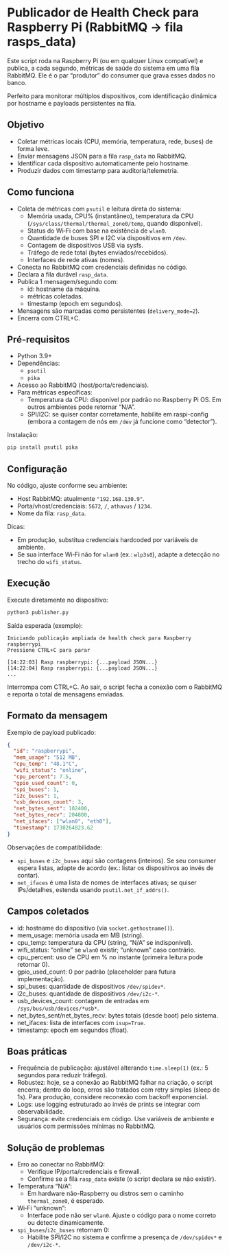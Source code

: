 # Publicador de Health Check para Raspberry Pi (RabbitMQ → fila rasps_data)

Este script roda na Raspberry Pi (ou em qualquer Linux compatível) e publica, a cada segundo, métricas de saúde do sistema em uma fila RabbitMQ. Ele é o par “produtor” do consumer que grava esses dados no banco.

Perfeito para monitorar múltiplos dispositivos, com identificação dinâmica por hostname e payloads persistentes na fila.

## Objetivo

- Coletar métricas locais (CPU, memória, temperatura, rede, buses) de forma leve.
- Enviar mensagens JSON para a fila `rasp_data` no RabbitMQ.
- Identificar cada dispositivo automaticamente pelo hostname.
- Produzir dados com timestamp para auditoria/telemetria.

## Como funciona

- Coleta de métricas com `psutil` e leitura direta do sistema:
  - Memória usada, CPU% (instantâneo), temperatura da CPU (`/sys/class/thermal/thermal_zone0/temp`, quando disponível).
  - Status do Wi‑Fi com base na existência de `wlan0`.
  - Quantidade de buses SPI e I2C via dispositivos em `/dev`.
  - Contagem de dispositivos USB via sysfs.
  - Tráfego de rede total (bytes enviados/recebidos).
  - Interfaces de rede ativas (nomes).
- Conecta no RabbitMQ com credenciais definidas no código.
- Declara a fila durável `rasp_data`.
- Publica 1 mensagem/segundo com:
  - id: hostname da máquina.
  - métricas coletadas.
  - timestamp (epoch em segundos).
- Mensagens são marcadas como persistentes (`delivery_mode=2`).
- Encerra com CTRL+C.

## Pré-requisitos

- Python 3.9+
- Dependências:
  - `psutil`
  - `pika`
- Acesso ao RabbitMQ (host/porta/credenciais).
- Para métricas específicas:
  - Temperatura da CPU: disponível por padrão no Raspberry Pi OS. Em outros ambientes pode retornar “N/A”.
  - SPI/I2C: se quiser contar corretamente, habilite em raspi-config (embora a contagem de nós em `/dev` já funcione como “detector”).

Instalação:
```bash
pip install psutil pika
```

## Configuração

No código, ajuste conforme seu ambiente:
- Host RabbitMQ: atualmente `"192.168.130.9"`.
- Porta/vhost/credenciais: `5672`, `/`, `athavus` / `1234`.
- Nome da fila: `rasp_data`.

Dicas:
- Em produção, substitua credenciais hardcoded por variáveis de ambiente.
- Se sua interface Wi‑Fi não for `wlan0` (ex.: `wlp3s0`), adapte a detecção no trecho do `wifi_status`.

## Execução

Execute diretamente no dispositivo:
```bash
python3 publisher.py
```

Saída esperada (exemplo):
```
Iniciando publicação ampliada de health check para Raspberry raspberrypi
Pressione CTRL+C para parar

[14:22:03] Rasp raspberrypi: {...payload JSON...}
[14:22:04] Rasp raspberrypi: {...payload JSON...}
...
```

Interrompa com CTRL+C. Ao sair, o script fecha a conexão com o RabbitMQ e reporta o total de mensagens enviadas.

## Formato da mensagem

Exemplo de payload publicado:
```json
{
  "id": "raspberrypi",
  "mem_usage": "512 MB",
  "cpu_temp": "48.1°C",
  "wifi_status": "online",
  "cpu_percent": 7.5,
  "gpio_used_count": 0,
  "spi_buses": 1,
  "i2c_buses": 1,
  "usb_devices_count": 3,
  "net_bytes_sent": 102400,
  "net_bytes_recv": 204800,
  "net_ifaces": ["wlan0", "eth0"],
  "timestamp": 1730264823.62
}
```

Observações de compatibilidade:
- `spi_buses` e `i2c_buses` aqui são contagens (inteiros). Se seu consumer espera listas, adapte de acordo (ex.: listar os dispositivos ao invés de contar).
- `net_ifaces` é uma lista de nomes de interfaces ativas; se quiser IPs/detalhes, estenda usando `psutil.net_if_addrs()`.

## Campos coletados

- id: hostname do dispositivo (via `socket.gethostname()`).
- mem_usage: memória usada em MB (string).
- cpu_temp: temperatura da CPU (string, “N/A” se indisponível).
- wifi_status: “online” se `wlan0` existir; “unknown” caso contrário.
- cpu_percent: uso de CPU em % no instante (primeira leitura pode retornar 0).
- gpio_used_count: 0 por padrão (placeholder para futura implementação).
- spi_buses: quantidade de dispositivos `/dev/spidev*`.
- i2c_buses: quantidade de dispositivos `/dev/i2c-*`.
- usb_devices_count: contagem de entradas em `/sys/bus/usb/devices/*usb*`.
- net_bytes_sent/net_bytes_recv: bytes totais (desde boot) pelo sistema.
- net_ifaces: lista de interfaces com `isup=True`.
- timestamp: epoch em segundos (float).

## Boas práticas

- Frequência de publicação: ajustável alterando `time.sleep(1)` (ex.: 5 segundos para reduzir tráfego).
- Robustez: hoje, se a conexão ao RabbitMQ falhar na criação, o script encerra; dentro do loop, erros são tratados com retry simples (sleep de 1s). Para produção, considere reconexão com backoff exponencial.
- Logs: use logging estruturado ao invés de prints se integrar com observabilidade.
- Segurança: evite credenciais em código. Use variáveis de ambiente e usuários com permissões mínimas no RabbitMQ.

## Solução de problemas

- Erro ao conectar no RabbitMQ:
  - Verifique IP/porta/credenciais e firewall.
  - Confirme se a fila `rasp_data` existe (o script declara se não existir).
- Temperatura “N/A”:
  - Em hardware não-Raspberry ou distros sem o caminho `thermal_zone0`, é esperado.
- Wi‑Fi “unknown”:
  - Interface pode não ser `wlan0`. Ajuste o código para o nome correto ou detecte dinamicamente.
- `spi_buses`/`i2c_buses` retornam 0:
  - Habilite SPI/I2C no sistema e confirme a presença de `/dev/spidev*` e `/dev/i2c-*`.
